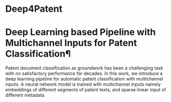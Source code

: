 # Deep4Patent
# Deep Learning based Pipeline with Multichannel Inputs for Patent Classification¶

Patent document classification as groundwork has been a challenging task with no satisfactory performance for decades.  In this work, we introduce a deep learning pipeline for automatic patent classification with multichannel inputs.   A neural network model is trained with multichannel inputs namely embeddings of different segments of patent texts, and sparse linear input of different metadata.
